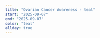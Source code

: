 ```yaml
---
title: "Ovarian Cancer Awareness - teal"
start: "2025-09-07"
end: "2025-09-07"
color: "teal"
allday: true
---
```


